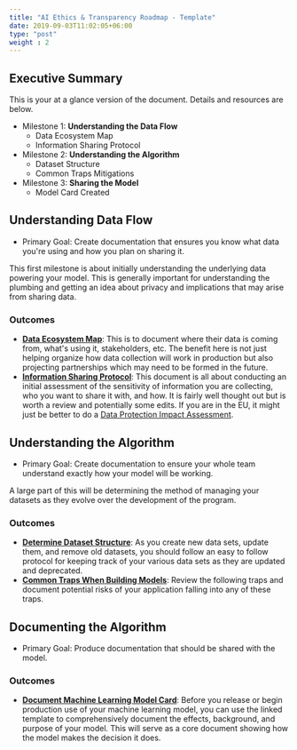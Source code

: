 ```yaml
---
title: "AI Ethics & Transparency Roadmap - Template"
date: 2019-09-03T11:02:05+06:00
type: "post"
weight : 2
---
```

## Executive Summary

This is your at a glance version of the document.
Details and resources are below.

* Milestone 1: **Understanding the Data Flow**
    * Data Ecosystem Map
    * Information Sharing Protocol
* Milestone 2: **Understanding the Algorithm**
    * Dataset Structure
    * Common Traps Mitigations
* Milestone 3: **Sharing the Model**
    * Model Card Created


## Understanding Data Flow

* Primary Goal: Create documentation that ensures you know what data you're using and how you plan on sharing it.

This first milestone is about initially understanding the underlying data powering your model.
This is generally important for understanding the plumbing and getting an idea about privacy and implications that may arise from sharing data.

### Outcomes

* [**Data Ecosystem Map**](https://docs.google.com/document/d/18Zg2JwUDJajVDX5VU0vMijL-c9yfumeAUYDc7rgC4iQ/edit#):
  This is to document where their data is coming from, what's using it, stakeholders, etc.
  The benefit here is not just helping organize how data collection will work in production but also projecting partnerships which may need to be formed in the future.
* [**Information Sharing Protocol**](https://docs.google.com/document/d/1MISHbWU7KGo4Z4AR-b222f6uXrtpQ-GJiJemGYoL--E/edit#):
  This document is all about conducting an initial assessment of the sensitivity of information you are collecting, who you want to share it with, and how.
  It is fairly well thought out but is worth a review and potentially some edits.
  If you are in the EU, it might just be better to do a [Data Protection Impact Assessment](https://ico.org.uk/for-organisations/guide-to-data-protection/guide-to-the-general-data-protection-regulation-gdpr/data-protection-impact-assessments-dpias/what-is-a-dpia/).


## Understanding the Algorithm

* Primary Goal: Create documentation to ensure your whole team understand exactly how your model will be working.

A large part of this will be determining the method of managing your datasets as they evolve over the development of the program.

### Outcomes

* [**Determine Dataset Structure**](https://humanitarian.atlassian.net/wiki/spaces/imtoolbox/pages/61734950/File+and+Dataset+Management):
  As you create new data sets, update them, and remove old datasets, you should follow an easy to follow protocol for keeping track of your various data sets as they are updated and deprecated.
* [**Common Traps When Building Models**](https://drive.google.com/open?id=10Bun6ucDUbTu7ALvoL_Ul0VhTSwJqkaq1zSJ7dvGRls):
  Review the following traps and document potential risks of your application falling into any of these traps.


## Documenting the Algorithm

* Primary Goal: Produce documentation that should be shared with the model.

### Outcomes

* [**Document Machine Learning Model Card**](https://drive.google.com/open?id=1n9GhLGqhNCKuQei2RJfgTcUJroZVW8A3eYsS4eY_xFw):
  Before you release or begin production use of your machine learning model, you can use the linked template to comprehensively document the effects, background, and purpose of your model.
  This will serve as a core document showing how the model makes the decision it does.
